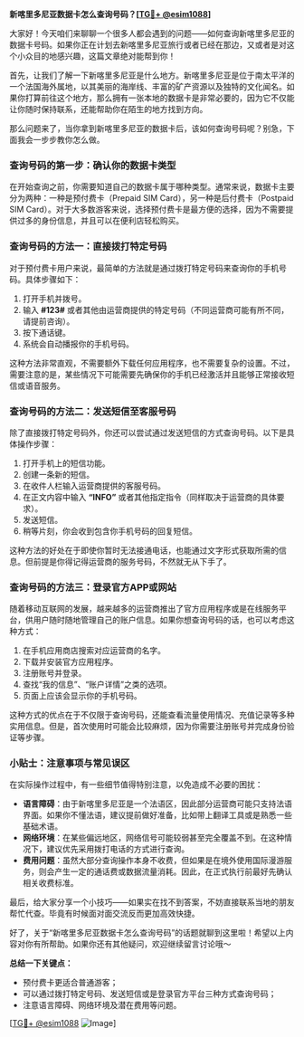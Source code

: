 **新喀里多尼亚数据卡怎么查询号码？[[TG💪+ @esim1088](https://t.me/s/esim1088)]**

大家好！今天咱们来聊聊一个很多人都会遇到的问题——如何查询新喀里多尼亚的数据卡号码。如果你正在计划去新喀里多尼亚旅行或者已经在那边，又或者是对这个小众目的地感兴趣，这篇文章绝对能帮到你！

首先，让我们了解一下新喀里多尼亚是什么地方。新喀里多尼亚是位于南太平洋的一个法国海外属地，以其美丽的海岸线、丰富的矿产资源以及独特的文化闻名。如果你打算前往这个地方，那么拥有一张本地的数据卡是非常必要的，因为它不仅能让你随时保持联系，还能帮助你在陌生的地方找到方向。

那么问题来了，当你拿到新喀里多尼亚的数据卡后，该如何查询号码呢？别急，下面我会一步步教你怎么做。

### 查询号码的第一步：确认你的数据卡类型

在开始查询之前，你需要知道自己的数据卡属于哪种类型。通常来说，数据卡主要分为两种：一种是预付费卡（Prepaid SIM Card），另一种是后付费卡（Postpaid SIM Card）。对于大多数游客来说，选择预付费卡是最方便的选择，因为不需要提供过多的身份信息，并且可以在便利店轻松购买。

### 查询号码的方法一：直接拨打特定号码

对于预付费卡用户来说，最简单的方法就是通过拨打特定号码来查询你的手机号码。具体步骤如下：

1. 打开手机并拨号。
2. 输入 **#123#** 或者其他由运营商提供的特定号码（不同运营商可能有所不同，请提前咨询）。
3. 按下通话键。
4. 系统会自动播报你的手机号码。

这种方法非常直观，不需要额外下载任何应用程序，也不需要复杂的设置。不过，需要注意的是，某些情况下可能需要先确保你的手机已经激活并且能够正常接收短信或语音服务。

### 查询号码的方法二：发送短信至客服号码

除了直接拨打特定号码外，你还可以尝试通过发送短信的方式查询号码。以下是具体操作步骤：

1. 打开手机上的短信功能。
2. 创建一条新的短信。
3. 在收件人栏输入运营商提供的客服号码。
4. 在正文内容中输入 **“INFO”** 或者其他指定指令（同样取决于运营商的具体要求）。
5. 发送短信。
6. 稍等片刻，你会收到包含你手机号码的回复短信。

这种方法的好处在于即使你暂时无法接通电话，也能通过文字形式获取所需的信息。但前提是你得记得运营商的服务号码，不然就无从下手了。

### 查询号码的方法三：登录官方APP或网站

随着移动互联网的发展，越来越多的运营商推出了官方应用程序或是在线服务平台，供用户随时随地管理自己的账户信息。如果你想查询号码的话，也可以考虑这种方式：

1. 在手机应用商店搜索对应运营商的名字。
2. 下载并安装官方应用程序。
3. 注册账号并登录。
4. 查找“我的信息”、“账户详情”之类的选项。
5. 页面上应该会显示你的手机号码。

这种方式的优点在于不仅限于查询号码，还能查看流量使用情况、充值记录等多种实用信息。但是，首次使用时可能会比较麻烦，因为你需要注册账号并完成身份验证等步骤。

### 小贴士：注意事项与常见误区

在实际操作过程中，有一些细节值得特别注意，以免造成不必要的困扰：

- **语言障碍**：由于新喀里多尼亚是一个法语区，因此部分运营商可能只支持法语界面。如果你不懂法语，建议提前做好准备，比如带上翻译工具或是熟悉一些基础术语。
- **网络环境**：在某些偏远地区，网络信号可能较弱甚至完全覆盖不到。在这种情况下，建议优先采用拨打电话的方式进行查询。
- **费用问题**：虽然大部分查询操作本身不收费，但如果是在境外使用国际漫游服务，则会产生一定的通话费或数据流量消耗。因此，在正式执行前最好先确认相关收费标准。

最后，给大家分享一个小技巧——如果实在找不到答案，不妨直接联系当地的朋友帮忙代查。毕竟有时候面对面交流反而更加高效快捷。

好了，关于“新喀里多尼亚数据卡怎么查询号码”的话题就聊到这里啦！希望以上内容对你有所帮助。如果你还有其他疑问，欢迎继续留言讨论哦～

**总结一下关键点：**
- 预付费卡更适合普通游客；
- 可以通过拨打特定号码、发送短信或是登录官方平台三种方式查询号码；
- 注意语言障碍、网络环境及潜在费用等问题。

[[TG💪+ @esim1088](https://t.me/s/esim1088) ![Image](https://i.postimg.cc/4NQfJmqS/Snipaste-2025-05-13-00-14-12.png)]